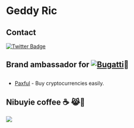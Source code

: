 <h1 align ="centre">Geddy Ric</h1>


## Contact

[![Twitter Badge](https://img.shields.io/badge/Twitter-black?style=for-the-badge&logo=Twitter&logoColor=white)](https://x.com/@ricgeddy)
##
## Brand ambassador for [![Bugatti](https://aleen42.github.io/badges/src/bugatti.svg)](https://bugatti.com)🌚
##
- [Paxful](https://paxful.com/register?r=KmdA11VGrdV) - Buy cryptocurrencies easily.
##
##
## Nibuyie coffee ☕ 😹🗿
[![](https://img.shields.io/badge/Buy_Me_A_Coffee-FFDD00?style=for-the-badge&logo=buy-me-a-coffee&logoColor=black)](https://buymeacoffee.com/adityankaran)

<!---savvydarknight/savvydarknight is a ✨ special ✨ repository because its `README.md` (this file) appears on your GitHub profile.You can click the Preview link to take a look at your changes.--->
